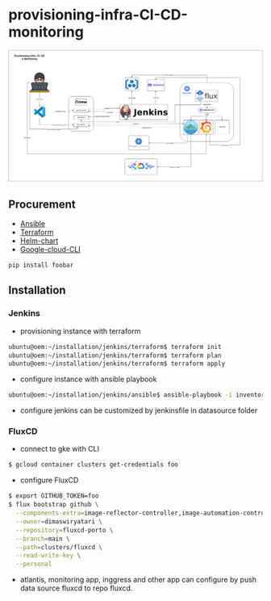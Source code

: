 # provisioning-infra-CI-CD-monitoring
![Diagram](diagram.png)

## Procurement

* [Ansible](https://docs.ansible.com/ansible/latest/installation_guide/index.html)
* [Terraform](https://developer.hashicorp.com/terraform/tutorials/aws-get-started/install-cli)
* [Helm-chart]()
* [Google-cloud-CLI]()

```bash
pip install foobar
```

## Installation

### Jenkins
* provisioning instance with terraform
```bash
ubuntu@oem:~/installation/jenkins/terraform$ terraform init
ubuntu@oem:~/installation/jenkins/terraform$ terraform plan
ubuntu@oem:~/installation/jenkins/terraform$ terraform apply
```
* configure instance with ansible playbook
```bash
ubuntu@oem:~/installation/jenkins/ansible$ ansible-playbook -i inventory playbook.yaml
```
* configure jenkins can be customized by jenkinsfile in datasource folder

### FluxCD
* connect to gke with CLI
```bash
$ gcloud container clusters get-credentials foo
```
* configure FluxCD
```bash
$ export GITHUB_TOKEN=foo
$ flux bootstrap github \
  --components-extra=image-reflector-controller,image-automation-controller \
  --owner=dimaswiryatari \
  --repository=fluxcd-porto \
  --branch=main \
  --path=clusters/fluxcd \
  --read-write-key \
  --personal
```
* atlantis, monitoring app, inggress and other app can configure by push data source fluxcd to repo fluxcd. 
